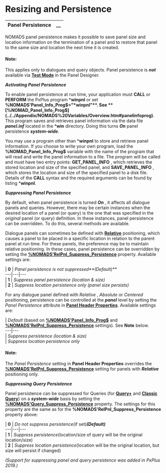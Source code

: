 # Resizing and Persistence 

**Panel Persistence** |  **__**  
---|---  
  
NOMADS panel persistence makes it possible to save panel size and location information on the termination of a panel and to restore that panel to the same size and location the next time it is created.

#### **Note:**  
This applies only to dialogues and query objects. Panel persistence is **_not_** available via **[Test Mode](../Introduction.htm#editmode)** in the Panel Designer.

**_Activating Panel Persistence_**

To enable panel persistence at run time, your application must **CALL** or **PERFORM** the PxPlus program ***winpnl** or set **%NOMADS'Panel_Info_Prog$="*winpnl"**. See **[%NOMAD_Panel_Info_Prog$](../../Appendix/NOMADS%20Variables/Overview.htm#panelinfoprog)**. This program saves and retrieves panel information via the data file **_panel.inf_** located in the ***win** directory. Doing this turns **_On_** panel persistence **_system-wide_**.

You may use a program other than ***winpnl** to store and retrieve panel information. If you choose to write your own program, load the **%NOMAD_Panel_Info_Prog$** variable with the name of the program that will read and write the panel information to a file. The program will be called and must have two entry points: **GET_PANEL_INFO** , which retrieves the stored location and size of the specified panel, and **SAVE_PANEL_INFO** , which stores the location and size of the specified panel to a disk file. Details of the **CALL** syntax and the required arguments can be found by listing ***winpnl**.

**_Suppressing Panel Persistence_**

By default, when panel persistence is turned **_On_** , it affects all dialogue panels and queries. However, there may be certain instances when the desired location of a panel (or query) is the one that was specified in the _original_ panel (or query) definition. In these instances, panel persistence can be overridden. To do this, several methods are available.

Dialogue panels can sometimes be defined with **[Relative](../Panel%20Header/Overview.htm#position)** positioning, which causes a panel to be placed in a specific location in relation to the parent panel at run time. For these panels, the preference may be to maintain relative positioning. In these cases, panel persistence can be overridden by setting the **[%NOMADS'RelPnl_Suppress_Persistence](../../Appendix/NOMADS%20Variables/Overview.htm#relpnlsuppresspersistence)** property. Available settings are:

|  **0** |  _Panel persistence is not suppressed**(Default)**_  
---|---|---  
|  **1** |  _Suppress panel persistence (location & size)_  
|  **2** |  _Suppress location persistence only (panel size persists)_  
  
For any dialogue panel defined with _Relative_ , _Absolute_ or _Centered_ positioning, persistence can be controlled at the **_panel_** level by setting the _Panel Persistence_ attribute in **[Panel Header Properties](../Panel%20Header/Overview.htm#panelpersistence)**. Available settings are:

|  _Default_ (based on **[%NOMADS'Panel_Info_Prog$](../../Appendix/NOMADS%20Variables/Overview.htm#panelinfoprog)** and **[%NOMADS'RelPnl_Suppress_Persistence](../../Appendix/NOMADS%20Variables/Overview.htm#relpnlsuppresspersistence)** settings). See **Note** below.  
---|---  
|  _Suppress persistence (location & size)_  
|  _Suppress location persistence only_  
  
#### **Note:**  
The _Panel Persistence_ setting in **Panel Header Properties** overrides the [**%NOMADS'RelPnl_Suppress_Persistence**](../../Appendix/NOMADS%20Variables/Overview.htm#relpnlsuppresspersistence) setting for panels with **_Relative_** positioning only.

**_Suppressing Query Persistence_**

Panel persistence can be suppressed for Queries (for **[Query+](../../Dictionary-Based%20Development/Query%20Subsystem/Overview.htm#queryplus)** and **[Classic Query](../../Dictionary-Based%20Development/Query%20Subsystem/Overview.htm#classicquery)**) on a **_system-wide_** basis by setting the **[%NOMADS'Query_Suppress_Persistence](../../Appendix/NOMADS%20Variables/Overview.htm#querysuppresspersistence)** property. The settings for this property are the same as for the **%NOMADS'RelPnl_Suppress_Persistence** property above:

|  **0** |  _Do not suppress persistence_(if set)_**(Default)**_  
---|---|---  
|  **1** |  _Suppress persistence_(location/size of query will be the original location/size)  
|  **2** |  _Suppress location persistence_(location will be the original location, but size will persist if changed)  
  
_(Support for suppressing panel and query persistence was added in PxPlus 2019.)_
